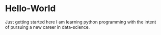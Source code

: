 # Hello-World
Just getting started here
I am learning python programming with the intent of pursuing a new career in data-science.

